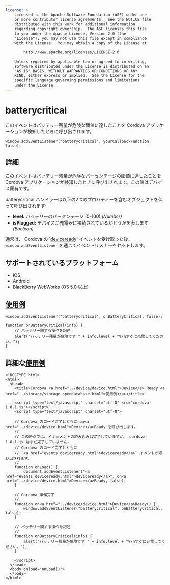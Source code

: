 ```yaml
---
license: >
    Licensed to the Apache Software Foundation (ASF) under one
    or more contributor license agreements.  See the NOTICE file
    distributed with this work for additional information
    regarding copyright ownership.  The ASF licenses this file
    to you under the Apache License, Version 2.0 (the
    "License"); you may not use this file except in compliance
    with the License.  You may obtain a copy of the License at

        http://www.apache.org/licenses/LICENSE-2.0

    Unless required by applicable law or agreed to in writing,
    software distributed under the License is distributed on an
    "AS IS" BASIS, WITHOUT WARRANTIES OR CONDITIONS OF ANY
    KIND, either express or implied.  See the License for the
    specific language governing permissions and limitations
    under the License.
---
```


batterycritical
===========

このイベントはバッテリー残量が危険な閾値に達したことを Cordova アプリケーションが検知したときに呼び出されます。

    window.addEventListener("batterycritical", yourCallbackFunction, false);

詳細
-------

このイベントはバッテリー残量が危険なパーセンテージの閾値に達したことを Cordova アプリケーションが検知したときに呼び出されます。この値はデバイス固有です。

batterycritical ハンドラーは以下の2つのプロパティーを含むオブジェクトを伴って呼び出されます:

- __level:__ バッテリーのパーセンテージ (0-100) _(Number)_
- __isPlugged:__ デバイスが充電器に接続されているかどうかを表します _(Boolean)_

通常は、 Cordova の '<a href="events.deviceready.html">deviceready</a>' イベントを受け取った後、 `window.addEventListener` を通じてイベントリスナーをセットします。

サポートされているプラットフォーム
-------------------

- iOS
- Android
- BlackBerry WebWorks (OS 5.0 以上)

<a href="../storage/storage.opendatabase.html">使用例</a>
-------------

    window.addEventListener("batterycritical", onBatteryCritical, false);

    function onBatteryCritical(info) {
        // バッテリー関する操作を記述
        alert("バッテリー残量が危険です " + info.level + "%\nすぐに充電してください。");
    }

詳細な<a href="../storage/storage.opendatabase.html">使用例</a>
------------

    <!DOCTYPE html>
    <html>
      <head>
        <title>Cordova <a href="../device/device.html">Device</a> Ready <a href="../storage/storage.opendatabase.html">使用例</a></title>

        <script type="text/javascript" charset="utf-8" src="cordova-1.8.1.js"></script>
        <script type="text/javascript" charset="utf-8">

        // Cordova のロード完了とともに on<a href="../device/device.html">Device</a>Ready を呼び出します。
        //
        // この時点では、ドキュメントの読み込みは完了していますが、 cordova-1.8.1.js はまだ完了していません。
        // Cordova のロード完了とともに
        // `<a href="events.deviceready.html">deviceready</a>` イベントが呼び出されます。
        //
        function onLoad() {
            document.addEventListener("<a href="events.deviceready.html">deviceready</a>", on<a href="../device/device.html">Device</a>Ready, false);
        }

        // Cordova 準備完了
        //
        function on<a href="../device/device.html">Device</a>Ready() {
            window.addEventListener("batterycritical", onBatteryCritical, false);
        }

        // バッテリー関する操作を記述
        //
        function onBatteryCritical(info) {
            alert("バッテリー残量が危険です " + info.level + "%\nすぐに充電してください。");
        }

        </script>
      </head>
      <body onload="onLoad()">
      </body>
    </html>
